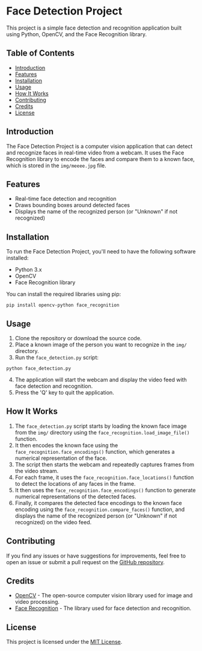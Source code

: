# Face Detection Project

This project is a simple face detection and recognition application built using Python, OpenCV, and the Face Recognition library.

## Table of Contents
- [Introduction](#introduction)
- [Features](#features)
- [Installation](#installation)
- [Usage](#usage)
- [How It Works](#how-it-works)
- [Contributing](#contributing)
- [Credits](#credits)
- [License](#license)

## Introduction
The Face Detection Project is a computer vision application that can detect and recognize faces in real-time video from a webcam. It uses the Face Recognition library to encode the faces and compare them to a known face, which is stored in the `img/meeee.jpg` file.

## Features
- Real-time face detection and recognition
- Draws bounding boxes around detected faces
- Displays the name of the recognized person (or "Unknown" if not recognized)

## Installation
To run the Face Detection Project, you'll need to have the following software installed:

- Python 3.x
- OpenCV
- Face Recognition library

You can install the required libraries using pip:

```
pip install opencv-python face_recognition
```

## Usage
1. Clone the repository or download the source code.
2. Place a known image of the person you want to recognize in the `img/` directory.
3. Run the `face_detection.py` script:

```
python face_detection.py
```

4. The application will start the webcam and display the video feed with face detection and recognition.
5. Press the 'Q' key to quit the application.

## How It Works
1. The `face_detection.py` script starts by loading the known face image from the `img/` directory using the `face_recognition.load_image_file()` function.
2. It then encodes the known face using the `face_recognition.face_encodings()` function, which generates a numerical representation of the face.
3. The script then starts the webcam and repeatedly captures frames from the video stream.
4. For each frame, it uses the `face_recognition.face_locations()` function to detect the locations of any faces in the frame.
5. It then uses the `face_recognition.face_encodings()` function to generate numerical representations of the detected faces.
6. Finally, it compares the detected face encodings to the known face encoding using the `face_recognition.compare_faces()` function, and displays the name of the recognized person (or "Unknown" if not recognized) on the video feed.

## Contributing
If you find any issues or have suggestions for improvements, feel free to open an issue or submit a pull request on the [GitHub repository](https://github.com/your-username/face-detection-project).

## Credits
- [OpenCV](https://opencv.org/) - The open-source computer vision library used for image and video processing.
- [Face Recognition](https://github.com/ageitgey/face_recognition) - The library used for face detection and recognition.

## License
This project is licensed under the [MIT License](LICENSE).
